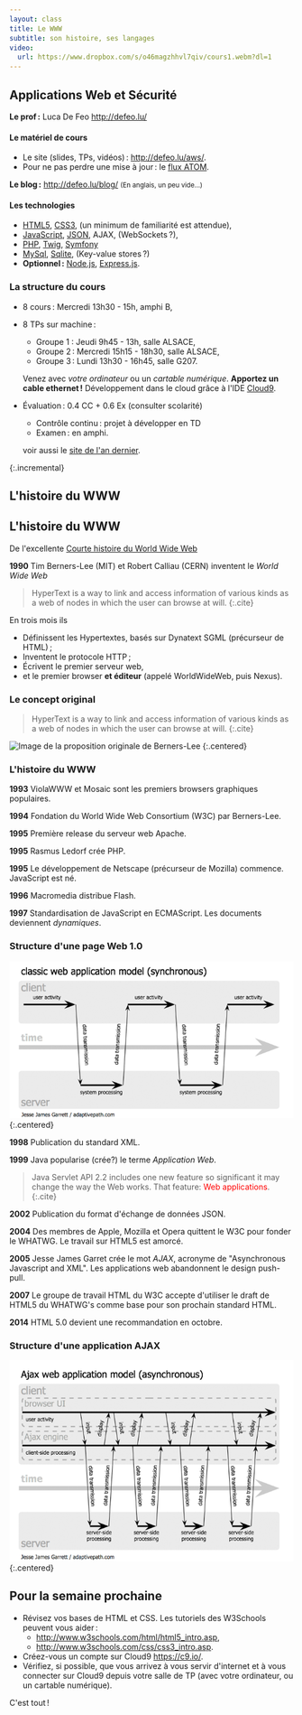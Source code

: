 ```yaml
---
layout: class
title: Le WWW
subtitle: son histoire, ses langages
video:
  url: https://www.dropbox.com/s/o46magzhhvl7qiv/cours1.webm?dl=1
---
```


<section>

## Applications Web et Sécurité

<div class="incremental">

**Le prof :** Luca De Feo <http://defeo.lu/>

#### Le matériel de cours

- Le site (slides, TPs, vidéos) : <http://defeo.lu/aws/>.
- Pour ne pas perdre une mise à jour : le
  [flux ATOM](https://github.com/defeo/aws/commits/gh-pages.atom).

**Le blog :** <http://defeo.lu/blog/> <small>(En anglais, un peu vide...)</small>

#### Les technologies

* [HTML5](http://www.w3schools.com/html/html5_intro.asp),
  [CSS3](http://www.w3schools.com/css/css3_intro.asp), (un minimum de
  familiarité est attendue),
* [JavaScript](https://developer.mozilla.org/en-US/docs/Web/JavaScript), [JSON](http://www.json.org/), AJAX, (WebSockets ?),
* [PHP](http://www.php.net/manual/fr/), [Twig](http://twig.sensiolabs.org/), [Symfony](http://symfony.com/doc/current/index.html)
* [MySql](http://dev.mysql.com/doc/refman/5.6/en/index.html), [Sqlite](http://www.sqlite.org/about.html), (Key-value stores ?)
* **Optionnel :** [Node.js](http://nodejs.org/about/), [Express.js](http://expressjs.com/).

</div>
</section>
<section>

### La structure du cours

- 8 cours : Mercredi 13h30 - 15h, amphi B,
- 8 TPs sur machine :
  - Groupe 1 : Jeudi 9h45 - 13h, salle ALSACE,
  - Groupe 2 : Mercredi 15h15 - 18h30, salle ALSACE,
  - Groupe 3 : Lundi 13h30 - 16h45, salle G207.
  
  Venez avec *votre ordinateur* ou un *cartable numérique*.
  **Apportez un cable ethernet !** Développement dans le cloud grâce à
  l'IDE [Cloud9](https://c9.io).
	  
- Évaluation : 0.4 CC + 0.6 Ex (consulter scolarité)
  - Contrôle continu : projet à développer en TD
  - Examen : en amphi.
  
  voir aussi le [site de l'an dernier](http://defeo.lu/aws-2014).

{:.incremental}

</section>
<section>

# L'histoire du WWW

</section>
<section>

## L'histoire du WWW

De l'excellente [Courte histoire du World Wide Web](http://www.w3.org/History.html)

**1990** Tim Berners-Lee (MIT) et Robert Calliau (CERN) inventent le
*World Wide Web*

> HyperText is a way to link and access information of various kinds
> as a web of nodes in which the user can browse at will.
{:.cite}

En trois mois ils

- Définissent les Hypertextes, basés sur Dynatext SGML (précurseur de HTML) ;
- Inventent le protocole HTTP ;
- Écrivent le premier serveur web,
- et le premier browser **et éditeur** (appelé WorldWideWeb, puis Nexus).

</section>
<section>

### Le concept original

> HyperText is a way to link and access information of various kinds
> as a web of nodes in which the user can browse at will.
{:.cite}

![Image de la proposition originale de Berners-Lee](http://www.w3.org/History/1989/Image2.gif)
{:.centered}

</section>
<section>

### L'histoire du WWW

**1993** ViolaWWW et Mosaic sont les premiers browsers graphiques populaires.

**1994** Fondation du World Wide Web Consortium (W3C) par Berners-Lee.

**1995** Première release du serveur web Apache.

**1995** Rasmus Ledorf crée PHP.

**1995** Le développement de Netscape (précurseur de Mozilla) commence. JavaScript est né.

**1996** Macromedia distribue Flash.

**1997** Standardisation de JavaScript en ECMAScript. Les documents deviennent *dynamiques*.

</section>
<section>

### Structure d'une page Web 1.0

![Description du modèle de flux de données du Web 1.0, par Jesse J Garret](../assets/web1.0.png)
{:.centered}

</section>
<section>

**1998** Publication du standard XML.

**1999** Java popularise (crée?) le terme *Application Web*.

> Java Servlet API 2.2 includes one new feature so significant it
> may change the way the Web works. That feature: <span
> style="color:red">Web applications</span>.
{:.cite}

**2002** Publication du format d'échange de données JSON.

**2004** Des membres de Apple, Mozilla et Opera quittent le W3C pour
fonder le WHATWG. Le travail sur HTML5 est amorcé.

**2005** Jesse James Garret crée le mot *AJAX*, acronyme de
"Asynchronous Javascript and XML". Les applications web abandonnent le
design push-pull.

**2007** Le groupe de travail HTML du W3C accepte d'utiliser le draft
  de HTML5 du WHATWG's comme base pour son prochain standard HTML.

**2014** HTML 5.0 devient une recommandation en octobre.

</section>
<section>

### Structure d'une application AJAX

![Description of the AJAX dataflow model, by Jesse J Garret](../assets/web2.0.png)
{:.centered}


</section>
<section>

## Pour la semaine prochaine

* Révisez vos bases de HTML et CSS. Les tutoriels des W3Schools
  peuvent vous aider :
  - <http://www.w3schools.com/html/html5_intro.asp>,
  - <http://www.w3schools.com/css/css3_intro.asp>.
* Créez-vous un compte sur Cloud9 <https://c9.io/>.
* Vérifiez, si possible, que vous arrivez à vous servir d'internet et
  à vous connecter sur Cloud9 depuis votre salle de TP (avec votre
  ordinateur, ou un cartable numérique).

C'est tout !

</section>
